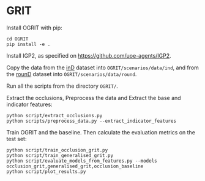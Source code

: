 # GRIT

Install OGRIT with pip: 
```
cd OGRIT
pip install -e .
```
Install IGP2, as specified on https://github.com/uoe-agents/IGP2.

Copy the data from the [inD](https://www.ind-dataset.com/) dataset into `OGRIT/scenarios/data/ind`, and from the [rounD](https://www.round-dataset.com/) dataset into `OGRIT/scenarios/data/round`.


Run all the scripts from the directory `OGRIT/`.

Extract the occlusions, Preprocess the data and Extract the base and indicator features:

```
python script/extract_occlusions.py
python scripts/preprocess_data.py --extract_indicator_features
```

Train OGRIT and the baseline. Then calculate the evaluation metrics on the test set:

```
python script/train_occlusion_grit.py
python script/train_generalised_grit.py
python script/evaluate_models_from_features.py --models occlusion_grit,generalised_grit,occlusion_baseline
python script/plot_results.py
```
